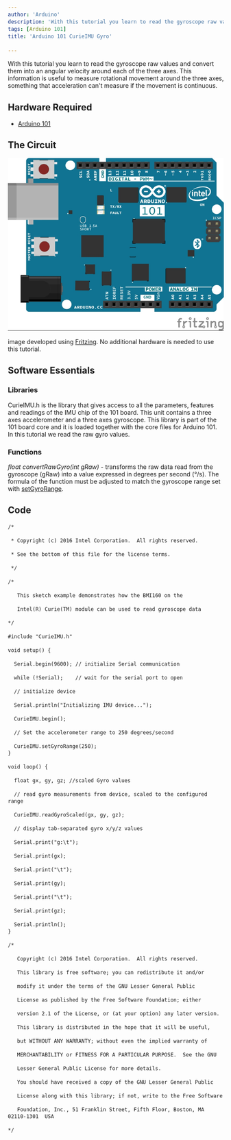 ```yaml
---
author: 'Arduino'
description: 'With this tutorial you learn to read the gyroscope raw values and convert them into an angular velocity around each of the three axes.'
tags: [Arduino 101]
title: 'Arduino 101 CurieIMU Gyro'

---
```


With this tutorial you learn to read the gyroscope raw values and convert them into an angular velocity around each of the three axes. This information is useful to measure rotational movement around the three axes, something that acceleration can't measure if the movement is continuous.

## Hardware Required

- [Arduino 101](https://www.arduino.cc/en/Main/ArduinoBoard101)

## The Circuit

![](assets/genuino101fzz.jpg)

image developed using [Fritzing](http://www.fritzing.org).
No additional hardware is needed to use this tutorial.

## Software Essentials

### Libraries

CurieIMU.h is the library that gives access to all the parameters, features and readings of the IMU chip of the 101 board. This unit contains a three axes accelerometer and a three axes gyroscope. This library is part of the 101 board core and it is loaded together with the core files for Arduino 101. In this tutorial we read the raw gyro values.

### Functions

*float convertRawGyro(int gRaw)* - transforms the raw data read from the gyroscope (gRaw) into a value expressed in degrees per second (&#xB0;/s). The formula of the function must be adjusted to match the gyroscope range set with [setGyroRange](https://docs.arduino.cc/retired/archived-libraries/CurieIMU).

## Code

```arduino
/*

 * Copyright (c) 2016 Intel Corporation.  All rights reserved.

 * See the bottom of this file for the license terms.

 */

/*

   This sketch example demonstrates how the BMI160 on the

   Intel(R) Curie(TM) module can be used to read gyroscope data

*/

#include "CurieIMU.h"

void setup() {

  Serial.begin(9600); // initialize Serial communication

  while (!Serial);    // wait for the serial port to open

  // initialize device

  Serial.println("Initializing IMU device...");

  CurieIMU.begin();

  // Set the accelerometer range to 250 degrees/second

  CurieIMU.setGyroRange(250);
}

void loop() {

  float gx, gy, gz; //scaled Gyro values

  // read gyro measurements from device, scaled to the configured range

  CurieIMU.readGyroScaled(gx, gy, gz);

  // display tab-separated gyro x/y/z values

  Serial.print("g:\t");

  Serial.print(gx);

  Serial.print("\t");

  Serial.print(gy);

  Serial.print("\t");

  Serial.print(gz);

  Serial.println();
}

/*

   Copyright (c) 2016 Intel Corporation.  All rights reserved.

   This library is free software; you can redistribute it and/or

   modify it under the terms of the GNU Lesser General Public

   License as published by the Free Software Foundation; either

   version 2.1 of the License, or (at your option) any later version.

   This library is distributed in the hope that it will be useful,

   but WITHOUT ANY WARRANTY; without even the implied warranty of

   MERCHANTABILITY or FITNESS FOR A PARTICULAR PURPOSE.  See the GNU

   Lesser General Public License for more details.

   You should have received a copy of the GNU Lesser General Public

   License along with this library; if not, write to the Free Software

   Foundation, Inc., 51 Franklin Street, Fifth Floor, Boston, MA  02110-1301  USA

*/
```

